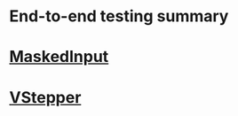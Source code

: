 # End-to-end testing summary

# [MaskedInput](./MaskedInput/Readme.md)

# [VStepper](./VStepper/Readme.md)
